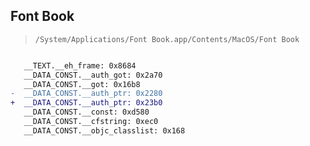 ## Font Book

> `/System/Applications/Font Book.app/Contents/MacOS/Font Book`

```diff

   __TEXT.__eh_frame: 0x8684
   __DATA_CONST.__auth_got: 0x2a70
   __DATA_CONST.__got: 0x16b8
-  __DATA_CONST.__auth_ptr: 0x2280
+  __DATA_CONST.__auth_ptr: 0x23b0
   __DATA_CONST.__const: 0xd580
   __DATA_CONST.__cfstring: 0xec0
   __DATA_CONST.__objc_classlist: 0x168

```
